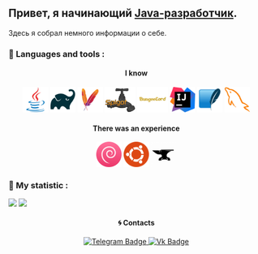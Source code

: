 ## Привет, я начинающий [Java-разработчик].

Здесь я собрал немного информации о себе.

### 🌈 Languages and tools :

<h4 align="center">I know</h4>
<p align="center">
  <img src="https://github.com/xkr1se/xkr1se/blob/main/icons/java.png" width="50" height="50"/>
  <img src="https://github.com/xkr1se/xkr1se/blob/main/icons/gradle.png" width="50" height="50" />
  <img src="https://github.com/xkr1se/xkr1se/blob/main/icons/maven.png" width="50" height="50" />
  <img src="https://github.com/xkr1se/xkr1se/blob/main/icons/spigot.png" width="60" height="50" />
  <img src="https://github.com/xkr1se/xkr1se/blob/main/icons/bungeecord.png" width="60" height="50" />
  <img src="https://github.com/xkr1se/xkr1se/blob/main/icons/idea.png" width="50" height="50" />
  <img src="https://github.com/xkr1se/xkr1se/blob/main/icons/sqlite.png" width="50" height="50" />
  <img src="https://github.com/xkr1se/xkr1se/blob/main/icons/mysql.png" width="50" height="50" />
</p>
<h4 align="center">There was an experience</h4>
<p align="center">
  <img src="https://github.com/xkr1se/xkr1se/blob/main/icons/debian.png" width="50" height="50" />
  <img src="https://github.com/xkr1se/xkr1se/blob/main/icons/ubuntu.png" width="50" height="50" />
  <img src="https://github.com/xkr1se/xkr1se/blob/main/icons/forge.png" width="50" height="50" />
</p>

### 🌟 My statistic :

![](https://github-readme-stats.vercel.app/api?username=xkr1se&show_icons=true&theme=dark&count_private=true&hide_title=true&include_all_commits=true&hide_border=true)
![](https://github-readme-stats.vercel.app/api/top-langs/?username=xkr1se&theme=dark&langs_count=10&layout=compact&hide_border=true)

<h4 align="center">🌀 Contacts</h4>
<div id="badges">
  <p align="center">
   <a href="https://t.me/xkr1se">
      <img src="https://img.shields.io/badge/Telegram-blue?style=for-the-badge&logo=telegram&logoColor=white" alt="Telegram Badge"/>
   </a>
    
   <a href="https://vk.com/xkr1se">
      <img src="https://img.shields.io/badge/vk-blue?style=for-the-badge&logo=vk&logoColor=white" alt="Vk Badge"/>
   </a>
  </p>
</div>

<p align="center">
 <img src="https://komarev.com/ghpvc/?username=your-github-xkr1se&style=flat-square&color=blue" alt=""/>
</p>

[Java-разработчик]:vk.com/xkr1se
